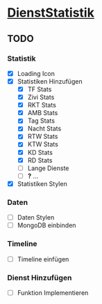 # [DienstStatistik](https://philroli.github.io/DienstStatistik/#/)

## TODO

### Statistik

- [x] Loading Icon
- [x] Statistiken Hinzufügen
  - [x] TF Stats
  - [x] Zivi Stats
  - [x] RKT Stats
  - [x] AMB Stats
  - [x] Tag Stats
  - [x] Nacht Stats
  - [x] RTW Stats
  - [x] KTW Stats
  - [x] KD Stats
  - [x] RD Stats
  - [ ] Lange Dienste
  - [ ] **?**
  ...
- [x] Statistiken Stylen

### Daten

- [ ] Daten Stylen
- [ ] MongoDB einbinden

### Timeline

- [ ] Timeline einfügen

### Dienst Hinzufügen

- [ ] Funktion Implementieren
